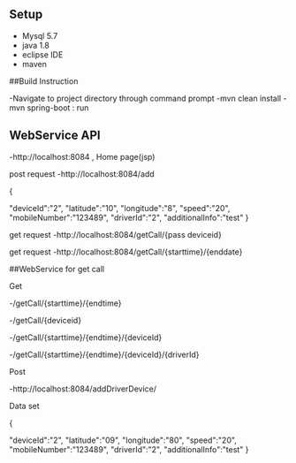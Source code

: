 ## Setup
-  Mysql 5.7
-  java 1.8
-  eclipse IDE
-  maven


##Build Instruction

-Navigate to project directory through command prompt
-mvn clean install
-mvn spring-boot : run


## WebService API  


-http://localhost:8084 , Home page(jsp)


post request
-http://localhost:8084/add

{
 
 "deviceId":"2",
  "latitude":"10",
  "longitude":"8",
  "speed":"20",
  "mobileNumber":"123489",
  "driverId":"2",
  "additionalInfo":"test"
}

get request
-http://localhost:8084/getCall/{pass deviceid}

get request
-http://localhost:8084/getCall/{starttime}/{enddate}


##WebService for get call

Get

-/getCall/{starttime}/{endtime}

-/getCall/{deviceid}

-/getCall/{starttime}/{endtime}/{deviceId}

-/getCall/{starttime}/{endtime}/{deviceId}/{driverId}


Post

-http://localhost:8084/addDriverDevice/

Data set

{
 
 "deviceId":"2",
  "latitude":"09",
  "longitude":"80",
  "speed":"20",
  "mobileNumber":"123489",
  "driverId":"2",
  "additionalInfo":"test"
}


